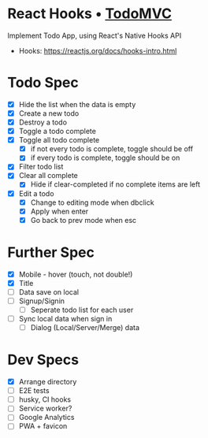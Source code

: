 # React Hooks • [TodoMVC](http://todomvc.com)

Implement Todo App, using React's Native Hooks API

- Hooks: https://reactjs.org/docs/hooks-intro.html

# Todo Spec

- [x] Hide the list when the data is empty
- [x] Create a new todo
- [x] Destroy a todo
- [x] Toggle a todo complete
- [x] Toggle all todo complete
  - [x] if not every todo is complete, toggle should be off
  - [x] if every todo is complete, toggle should be on
- [x] Filter todo list
- [x] Clear all complete
  - [x] Hide if clear-completed if no complete items are left
- [x] Edit a todo
  - [x] Change to editing mode when dbclick
  - [x] Apply when enter
  - [x] Go back to prev mode when esc

# Further Spec

- [x] Mobile - hover (touch, not double!)
- [x] Title
- [ ] Data save on local
- [ ] Signup/Signin
  - [ ] Seperate todo list for each user
- [ ] Sync local data when sign in
  - [ ] Dialog (Local/Server/Merge) data

# Dev Specs

- [x] Arrange directory
- [ ] E2E tests
- [ ] husky, CI hooks
- [ ] Service worker?
- [ ] Google Analytics
- [ ] PWA + favicon
